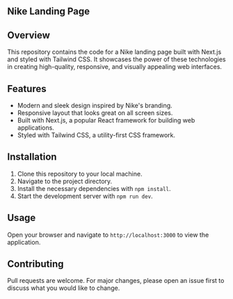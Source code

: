 ## Nike Landing Page

## Overview
This repository contains the code for a Nike landing page built with Next.js and styled with Tailwind CSS. It showcases the power of these technologies in creating high-quality, responsive, and visually appealing web interfaces.

## Features
- Modern and sleek design inspired by Nike's branding.
- Responsive layout that looks great on all screen sizes.
- Built with Next.js, a popular React framework for building web applications.
- Styled with Tailwind CSS, a utility-first CSS framework.

## Installation
1. Clone this repository to your local machine.
2. Navigate to the project directory.
3. Install the necessary dependencies with `npm install`.
4. Start the development server with `npm run dev`.

## Usage
Open your browser and navigate to `http://localhost:3000` to view the application.

## Contributing
Pull requests are welcome. For major changes, please open an issue first to discuss what you would like to change.
